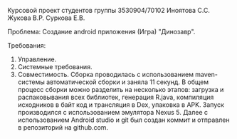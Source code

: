 Курсовой проект студентов группы 3530904/70102 Иноятова С.С. Жукова В.Р. Суркова Е.В.

Проблема: Создание android приложения (Игра) "Динозавр".

Требования:
1) Управление.
2) Системные требования.
3) Совместимость. 
Сборка проводилась с использованием maven- системы автоматической сборки и заняла 11 секунд. В общем процесс сборки можно разделить на несколько этапов: загрузка и распаковывания всех библиотек, генерация R.java, компиляция исходников в байт код и трансляция в Dex, упаковка в APK. Запуск производился с использованием эмулятора Nexus 5. Далее с использованием Android studio и git был создан коммит и отправлен в репозиторий на github.com.
